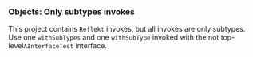 ### Objects: Only subtypes invokes

This project contains `Reflekt` invokes, but all invokes are only subtypes. 
Use one `withSubTypes` and one `withSubType` invoked with the not top-level`AInterfaceTest` interface.
